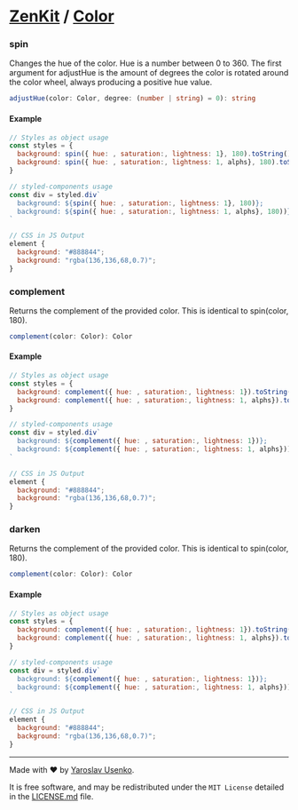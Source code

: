 # [ZenKit](https://github.com/yarus-app/zenkit) / [Color](https://github.com/yarus-app/zenkit/tree/main/packages/color)

### spin

Changes the hue of the color. Hue is a number between 0 to 360. The first
argument for adjustHue is the amount of degrees the color is rotated around
the color wheel, always producing a positive hue value.

```ts
adjustHue(color: Color, degree: (number | string) = 0): string
```

#### Example

```js
// Styles as object usage
const styles = {
  background: spin({ hue: , saturation:, lightness: 1}, 180).toString(),
  background: spin({ hue: , saturation:, lightness: 1, alphs}, 180).toString(),
}

// styled-components usage
const div = styled.div`
  background: ${spin({ hue: , saturation:, lightness: 1}, 180)};
  background: ${spin({ hue: , saturation:, lightness: 1, alphs}, 180))};
`

// CSS in JS Output
element {
  background: "#888844";
  background: "rgba(136,136,68,0.7)";
}
```

### complement

Returns the complement of the provided color. This is identical to spin(color, 180).

```ts
complement(color: Color): Color
```

#### Example

```js
// Styles as object usage
const styles = {
  background: complement({ hue: , saturation:, lightness: 1}).toString(),
  background: complement({ hue: , saturation:, lightness: 1, alphs}).toString(),
}

// styled-components usage
const div = styled.div`
  background: ${complement({ hue: , saturation:, lightness: 1})};
  background: ${complement({ hue: , saturation:, lightness: 1, alphs}))};
`

// CSS in JS Output
element {
  background: "#888844";
  background: "rgba(136,136,68,0.7)";
}
```

### darken

Returns the complement of the provided color. This is identical to spin(color, 180).

```ts
complement(color: Color): Color
```

#### Example

```js
// Styles as object usage
const styles = {
  background: complement({ hue: , saturation:, lightness: 1}).toString(),
  background: complement({ hue: , saturation:, lightness: 1, alphs}).toString(),
}

// styled-components usage
const div = styled.div`
  background: ${complement({ hue: , saturation:, lightness: 1})};
  background: ${complement({ hue: , saturation:, lightness: 1, alphs}))};
`

// CSS in JS Output
element {
  background: "#888844";
  background: "rgba(136,136,68,0.7)";
}
```

---

Made with ❤️ by [Yaroslav Usenko](https://github.com/yar-usenko).

It is free software, and may be redistributed under the `MIT License` detailed in the [LICENSE.md](https://github.com/yarus-app/zenkit/blob/main/LICENSE.md) file.
